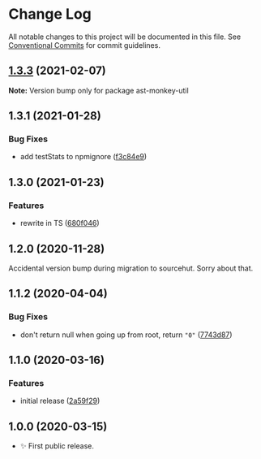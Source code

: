 # Change Log

All notable changes to this project will be documented in this file.
See [Conventional Commits](https://conventionalcommits.org) for commit guidelines.

## [1.3.3](https://github.com/codsen/codsen/compare/ast-monkey-util@1.3.2...ast-monkey-util@1.3.3) (2021-02-07)

**Note:** Version bump only for package ast-monkey-util





## 1.3.1 (2021-01-28)

### Bug Fixes

- add testStats to npmignore ([f3c84e9](https://github.com/codsen/codsen/commit/f3c84e95afc5514214312f913692d85b2e12eb29))

## 1.3.0 (2021-01-23)

### Features

- rewrite in TS ([680f046](https://github.com/codsen/codsen/commit/680f0467dcdad3573e7cf21ed7ea8b3c7efb4418))

## 1.2.0 (2020-11-28)

Accidental version bump during migration to sourcehut. Sorry about that.

## 1.1.2 (2020-04-04)

### Bug Fixes

- don't return null when going up from root, return `"0"` ([7743d87](https://gitlab.com/codsen/codsen/commit/7743d877a357afa1ec0452e83b2c507cd927fcfe))

## 1.1.0 (2020-03-16)

### Features

- initial release ([2a59f29](https://gitlab.com/codsen/codsen/commit/2a59f29c3fb4c02d6fd1a439dc6d879b4de6e972))

## 1.0.0 (2020-03-15)

- ✨ First public release.
